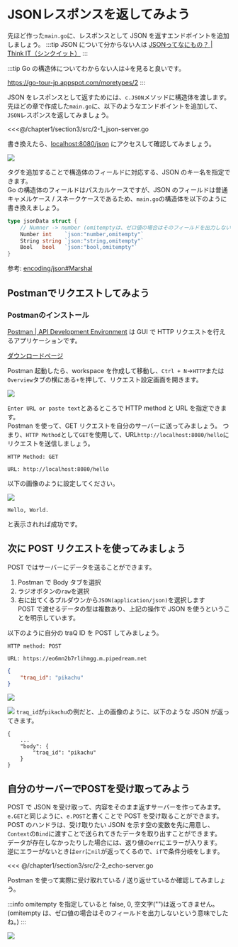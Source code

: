 # JSONレスポンスを返してみよう

先ほど作った`main.go`に、レスポンスとして JSON を返すエンドポイントを追加しましょう。
:::tip
JSON について分からない人は
[JSONってなにもの？ | Think IT（シンクイット）](https://thinkit.co.jp/article/70/1)
:::

:::tip
Go の構造体についてわからない人は↓を見ると良いです。

https://go-tour-jp.appspot.com/moretypes/2
:::

JSON をレスポンスとして返すためには、`c.JSON`メソッドに構造体を渡します。  
先ほどの章で作成した`main.go`に、以下のようなエンドポイントを追加して、`JSON`レスポンスを返してみましょう。

<<<@/chapter1/section3/src/2-1_json-server.go

書き換えたら、<a href='http://localhost:8080/json' target="_blank" rel="noopener noreferrer">localhost:8080/json</a> にアクセスして確認してみましょう。

![](assets/json_server.png)

タグを追加することで構造体のフィールドに対応する、JSON のキー名を指定できます。  
Go の構造体のフィールドはパスカルケースですが、JSON のフィールドは普通キャメルケース / スネークケースであるため、`main.go`の構造体を以下のように書き換えましょう。

```go
type jsonData struct {
    // Numner -> number (omitemptyは、ゼロ値の場合はそのフィールドを出力しないという意味)
	Number int    `json:"number,omitempty"`
	String string `json:"string,omitempty"`
	Bool   bool   `json:"bool,omitempty"`
}
```

参考: [encoding/json#Marshal](https://pkg.go.dev/encoding/json#Marshal)

## Postmanでリクエストしてみよう

### Postmanのインストール
[Postman | API Development Environment](https://www.getpostman.com/) は GUI で HTTP リクエストを行えるアプリケーションです。

[ダウンロードページ](https://www.postman.com/downloads/)

Postman 起動したら、workspace を作成して移動し、`Ctrl + N`->`HTTP`または`Overview`タブの横にある`+`を押して、リクエスト設定画面を開きます。

![](assets/postman.png)

`Enter URL or paste text`とあるところで HTTP method と URL を指定できます。  
Postman を使って、GET リクエストを自分のサーバーに送ってみましょう。
つまり、`HTTP Method`として`GET`を使用して、URL`http://localhost:8080/hello`にリクエストを送信しましょう。

```
HTTP Method: GET

URL: http://localhost:8080/hello
```
以下の画像のように設定してください。

![](assets/postman-hello.png)

```
Hello, World.
```
と表示されれば成功です。

## 次に POST リクエストを使ってみましょう

POST ではサーバーにデータを送ることができます。

1. Postman で Body タブを選択
2. ラジオボタンの`raw`を選択
3. 右に出てくるプルダウンから`JSON(application/json)`を選択します  
POST で渡せるデータの型は複数あり、上記の操作で JSON を使うということを明示しています。

以下のように自分の traQ ID を POST してみましょう。

```
HTTP method: POST

URL: https://eo6mn2b7rlihmgg.m.pipedream.net
```
```json
{
    "traq_id": "pikachu"
}
```

![](assets/postman-post.png)

![](assets/postman-response.png)
`traq_id`が`pikachu`の例だと、上の画像のように、以下のような JSON が返ってきます。
```
{
    ...
    "body": {
        "traq_id": "pikachu"
    }
}
```

<!--
inspectある?
から自分のtraQ IDがあるか確認してみましょう
-->

## 自分のサーバーでPOSTを受け取ってみよう

POST で JSON を受け取って、内容をそのまま返すサーバーを作ってみます。  
`e.GET`と同じように、`e.POST`と書くことで POST を受け取ることができます。  
POST のハンドラは、受け取りたい JSON を示す空の変数を先に用意し、`Context`の`Bind`に渡すことで送られてきたデータを取り出すことができます。  
データが存在しなかったりした場合には、返り値の`err`にエラーが入ります。  
逆にエラーがないときは`err`に`nil`が返ってくるので、`if`で条件分岐をします。

<<< @/chapter1/section3/src/2-2_echo-server.go

Postman を使って実際に受け取れている / 送り返せているか確認してみましょう。

:::info
omitempty を指定していると false, 0, 空文字("")は返ってきません。(omitempty は、ゼロ値の場合はそのフィールドを出力しないという意味でしたね。)
:::

![](assets/postman-echo.png)
